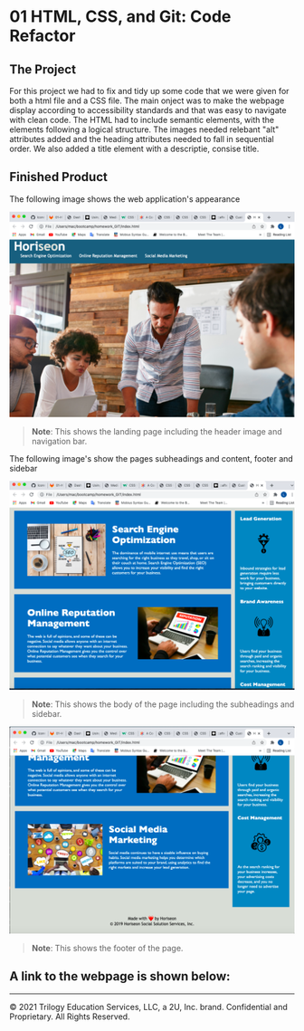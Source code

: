# 01 HTML, CSS, and Git: Code Refactor

## The Project

For this project we had to fix and tidy up some code that we were given for both a html file and a CSS file. The main onject was to make the webpage display according to accessibility standards and that was easy to navigate with clean code. The HTML had to include semantic elements, with the elements following a logical structure. The images needed relebant "alt" attributes added and the heading attributes needed to fall in sequential order. We also added a title element with a descriptie, consise title.


## Finished Product

The following image shows the web application's appearance 

![The Horiseon webpage includes a navigation bar and header image](./Assets/screen-shot-1.png)

> **Note**: This shows the landing page including the header image and navigation bar.

The following image's show the pages subheadings and content, footer and sidebar

![The Horiseon webpage includes subheadings with relevant content](./Assets/screen-shot-2.png)

> **Note**: This shows the body of the page including the subheadings and sidebar.

![The Horiseon webpage includes a footer](./Assets/screen-shot-3.png)

> **Note**: This shows the footer of the page.

## A link to the webpage is shown below:



---
© 2021 Trilogy Education Services, LLC, a 2U, Inc. brand. Confidential and Proprietary. All Rights Reserved.
